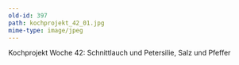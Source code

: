 ```yaml
---
old-id: 397
path: kochprojekt_42_01.jpg
mime-type: image/jpeg
---
```

Kochprojekt Woche 42:
Schnittlauch und Petersilie, Salz und Pfeffer
